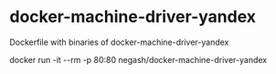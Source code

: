 # docker-machine-driver-yandex
Dockerfile with binaries of docker-machine-driver-yandex

docker run -it --rm -p 80:80 negash/docker-machine-driver-yandex
